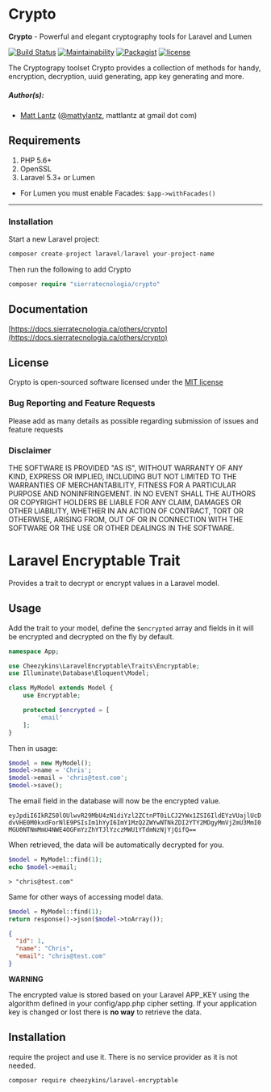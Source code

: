 # Crypto

**Crypto** - Powerful and elegant cryptography tools for Laravel and Lumen

[![Build Status](https://travis-ci.org/SierraTecnologiaInc/Crypto.svg?branch=master)](https://travis-ci.org/SierraTecnologiaInc/Crypto)
[![Maintainability](https://api.codeclimate.com/v1/badges/7577ab93d33bf9b69605/maintainability)](https://codeclimate.com/github/SierraTecnologiaInc/Crypto/maintainability)
[![Packagist](https://img.shields.io/packagist/dt/sierratecnologia/crypto.svg?maxAge=2592000)](https://packagist.org/packages/sierratecnologia/crypto)
[![license](https://img.shields.io/github/license/mashape/apistatus.svg?maxAge=2592000)](https://packagist.org/packages/sierratecnologia/crypto)

The Cryptograpy toolset Crypto provides a collection of methods for handy, encryption, decryption, uuid generating, app key generating and more.

##### Author(s):
* [Matt Lantz](https://github.com/mlantz) ([@mattylantz](http://twitter.com/mattylantz), mattlantz at gmail dot com)

## Requirements

1. PHP 5.6+
2. OpenSSL
3. Laravel 5.3+ or Lumen

* For Lumen you must enable Facades: `$app->withFacades()`

----

### Installation

Start a new Laravel project:
```php
composer create-project laravel/laravel your-project-name
```

Then run the following to add Crypto
```php
composer require "sierratecnologia/crypto"
```

## Documentation

[https://docs.sierratecnologia.ca/others/crypto](https://docs.sierratecnologia.ca/others/crypto)

## License
Crypto is open-sourced software licensed under the [MIT license](http://opensource.org/licenses/MIT)

### Bug Reporting and Feature Requests
Please add as many details as possible regarding submission of issues and feature requests

### Disclaimer
THE SOFTWARE IS PROVIDED "AS IS", WITHOUT WARRANTY OF ANY KIND, EXPRESS OR IMPLIED, INCLUDING BUT NOT LIMITED TO THE WARRANTIES OF MERCHANTABILITY, FITNESS FOR A PARTICULAR PURPOSE AND NONINFRINGEMENT. IN NO EVENT SHALL THE AUTHORS OR COPYRIGHT HOLDERS BE LIABLE FOR ANY CLAIM, DAMAGES OR OTHER LIABILITY, WHETHER IN AN ACTION OF CONTRACT, TORT OR OTHERWISE, ARISING FROM, OUT OF OR IN CONNECTION WITH THE SOFTWARE OR THE USE OR OTHER DEALINGS IN THE SOFTWARE.
# Laravel Encryptable Trait

Provides a trait to decrypt or encrypt values in a Laravel model.

## Usage

Add the trait to your model, define the ```$encrypted``` array and fields in it will be encrypted and decrypted on the fly by default.

```php
namespace App;

use Cheezykins\LaravelEncryptable\Traits\Encryptable;
use Illuminate\Database\Eloquent\Model;

class MyModel extends Model {
    use Encryptable;

    protected $encrypted = [
        'email'
    ];
}
```

Then in usage:

```php
$model = new MyModel();
$model->name = 'Chris';
$model->email = 'chris@test.com';
$model->save();
```

The email field in the database will now be the encrypted value.

```eyJpdiI6IkRZS0lOUlwvR29MbU4zN1diYzl2ZCtnPT0iLCJ2YWx1ZSI6IldEYzVUajlUcDdvVHE0M0kxdForNlE9PSIsIm1hYyI6ImY1MzQ2ZWYwNTNkZDI2YTY2MDgyMmVjZmU3MmI0MGU0NTNmMmU4NWE4OGFmYzZhYTJlYzczMWU1YTdmNzNjYjQifQ==```

When retrieved, the data will be automatically decrypted for you.

```php
$model = MyModel::find(1);
echo $model->email;
```
```> "chris@test.com"```

Same for other ways of accessing model data.

```php
$model = MyModel::find(1);
return response()->json($model->toArray());
```

```json
{
  "id": 1,
  "name": "Chris",
  "email": "chris@test.com"
}
```

**WARNING**

The encrypted value is stored based on your Laravel APP_KEY using the algorithm defined in your config/app.php cipher setting. If your application key is changed or lost there is **no way** to retrieve the data.

## Installation

require the project and use it. There is no service provider as it is not needed.

```composer require cheezykins/laravel-encryptable```